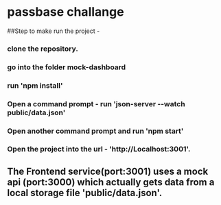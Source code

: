 # passbase challange

##Step to make run the project - 
### clone the repository.
### go into the folder mock-dashboard
### run 'npm install'
### Open a command prompt - run 'json-server --watch public/data.json'
### Open another command prompt and run 'npm start'
### Open the project into the url - 'http://Localhost:3001'.

## The Frontend service(port:3001) uses a mock api (port:3000) which actually gets data from a local storage file 'public/data.json'.
